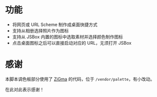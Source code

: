 # 功能

- 将网页或 URL Scheme 制作成桌面快捷方式
- 支持从相册选择照片作为图标
- 支持从 JSBox 内置的图标中选取素材并选择颜色制作图标
- 点击桌面图标之后可以直接启动对应的 URL，无须打开 JSBox

# 感谢

本脚本调色板部分使用了 [ZiGma](http://t.me/ZiGmaX809) 的代码，位于 `/vendor/palette`，有小改动。

在此对此表示感谢！